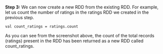 **Step 3:** We can now create a new RDD from the existing RDD. For example, let us count the number of ratings in the ratings RDD we created in the previous step.
 
`val count_ratings = ratings.count`

 
As you can see from the screenshot above, the count of the total records (ratings) present in the RDD has been returned as a new RDD called count_ratings.